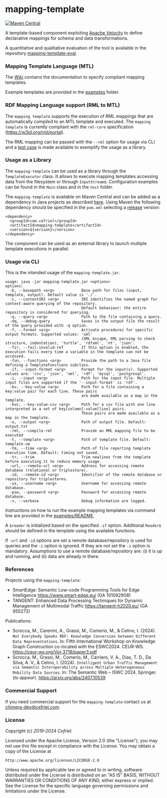 # mapping-template

[![Maven Central](https://img.shields.io/maven-central/v/com.cefriel/mapping-template.svg?label=Maven%20Central)](https://search.maven.org/artifact/com.cefriel/mapping-template)

A template-based component exploiting [Apache Velocity](https://velocity.apache.org/) to define declarative mappings for schema and data transformations.

A quantitative and qualitative evaluation of the tool is available in the repository [mapping-template-eval](https://github.com/cefriel/mapping-template-eval).

### Mapping Template Language (MTL)

The [Wiki](https://github.com/cefriel/mapping-template/wiki/Mapping-Template-Language-(MTL)) contains the documentation to specify compliant mapping templates.

Example templates are provided in the [examples](https://github.com/cefriel/mapping-template/tree/main/examples) folder.

### RDF Mapping Language support (RML to MTL)

The `mapping template` supports the execution of RML mappings that are automatically compiled to an MTL template and executed. The `mapping template` is currently compliant with the `rml-core` specification (https://w3id.org/rml/portal).

The RML mapping can be passed with the `--rml` option for usage via CLI and a [test case](src/test/java/com/cefriel/template/RMLTests.java) is made available to exemplify the usage as a library.

### Usage as a Library

The  `mapping-template` can be used as a library through the `TemplateExecutor` class. It allows to execute mapping templates accessing data from the filesystem or through `InputStream`s. Configuration examples can be found in the `Main` class and in the `test` folder.

The `mapping-template` is available on Maven Central and can be added as a dependency in Java projects as described [here](https://search.maven.org/artifact/com.cefriel/mapping-template). Using Maven the following dependency should be specified in the `pom.xml` selecting a [release](https://github.com/cefriel/mapping-template/releases) version:
```
<dependency>
  <groupId>com.cefriel</groupId>
  <artifactId>mapping-template</artifactId>
  <version>${version}</version>
</dependency>
```
The component can be used as an external library to launch multiple template executions in parallel.

### Usage via CLI
This is the intended usage of the `mapping-template.jar`.

```
usage: java -jar mapping-template.jar <options>
options:
  -b, --basepath <arg>            Base path for files (input, template, output). Default value is './'.
  -c, --contextIRI <arg>          IRI identifies the named graph for context-aware querying of the repository. 
                                  Default behaviour: the entire repository is considered for querying.
  -q, --query <arg>               Path to the file containing a query.
  -dq, --debug-query              Saves in the output file the result of the query provided with -q option.
  -f, --format <arg>              Activate procedures for specific output formats. Supported values: 'xml' 
                                  (XML escape, XML parsing to check structure, indentation), 'turtle', 'rdfxml', 'nt', 'json'.
  -fir, --fail-invalid-ref        If this option is enabled, the execution fails every time a variable in the template can not be accessed.
  -fun, --functions <arg>         Provide the path to a Java file defining a TemplateFunctions subclass.
  -if, --input-format <arg>       Format for the input(s). Supported values are: 'csv', 'json', 'xml', 'rdf', 'mysql', 'postgresql'.
  -i, --input <arg>               Path for the input file. Multiple input files are supported if the '--input-format' is 'rdf'.
  -kv, --key-value <arg>          Path for a file containing a key:value pair for each line. These pairs
                                  are made available as a map in the template.
  -kvc, --key-value-csv <arg>     Path for a csv file with one line interpreted as a set of key[column]-value[line] pairs. 
                                  These pairs are made available as a map in the template.
  -o, --output <arg>              Path of output file. Default: output.txt
  -rml, --compile-rml             Provide an RML mapping file to be executed
  -t, --template <arg>            Path of template file. Default: template.vm
  -tm, --time <arg>               Path of file reporting template execution time. Default: timing not saved. 
  -tr, --trim                     Trim newlines from the template before executing it to reduce memory usage.
  -url, --remote-url <arg>        Address for accessing remote database (relational or triplestore).
  -id, --remote-id <arg>          Identifier of the remote database or repository for triplestores.
  -us, --username <arg>           Username for accessing remote database.
  -psw, --password <arg>          Password for accessing remote database.
  -v, --verbose                   Debug information are logged.
```
Instructions on how to run the example mapping templates via command line are provided in the [examples/README](https://github.com/cefriel/mapping-template/tree/main/examples/README.md).

A `$reader` is initialized based on the specified `-if` option. Additional `Reader`s should be defined in the template using the available functions.

If `-url` and `-id` options are set a remote database/repository is used for queries and the `-i`  option is ignored. If they are not set the `-i` option is mandatory. Assumptions to use a remote database/repository are: (i) it is up and running, and (ii) data are already in there.

### References

Projects using the `mapping-template`:
- SmartEdge: Semantic Low-code Programming Tools for Edge Intelligence https://www.smart-edge.eu/ (GA 101092908)
- TANGENT: Enhanced Data Processing Techniques for Dynamic Management of Multimodal Traffic https://tangent-h2020.eu/ (GA 955273)

Publications:
- Scrocca, M., Carenini, A., Grassi, M., Comerio, M., & Celino, I. (2024). `Not Everybody Speaks RDF: Knowledge Conversion between Different Data Representations`. In: Fifth International Workshop on Knowledge Graph Construction co-located with the ESWC2024. CEUR-WS. https://ceur-ws.org/Vol-3718/paper3.pdf
- Scrocca, M., Grassi, M., Comerio, M., Carriero, V. A., Dias, T. D., Da Silva, A. V., & Celino, I. (2024). `Intelligent Urban Traffic Management via Semantic Interoperability across Multiple Heterogeneous Mobility Data Sources`. In: The Semantic Web – ISWC 2024. Springer. (_to appear_). https://arxiv.org/abs/2407.10539

### Commercial Support

If you need commercial support for the `mapping-template` contact us at [chimera-dev@cefriel.com](mailto:chimera-dev@cefriel.com).

### License

_Copyright (c) 2019-2024 Cefriel._

Licensed under the Apache License, Version 2.0 (the "License");
you may not use this file except in compliance with the License.
You may obtain a copy of the License at

    http://www.apache.org/licenses/LICENSE-2.0

Unless required by applicable law or agreed to in writing, software
distributed under the License is distributed on an "AS IS" BASIS,
WITHOUT WARRANTIES OR CONDITIONS OF ANY KIND, either express or implied.
See the License for the specific language governing permissions and
limitations under the License.
